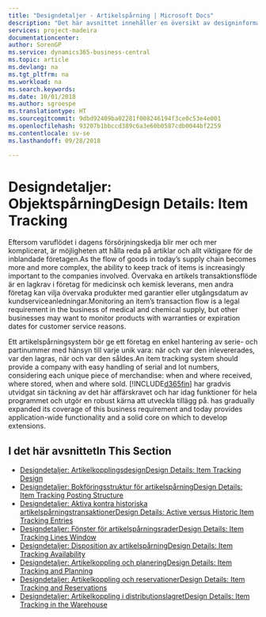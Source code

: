 ```yaml
---
title: "Designdetaljer - Artikelspårning | Microsoft Docs"
description: "Det här avsnittet innehåller en översikt av designinformation för artikelspårning."
services: project-madeira
documentationcenter: 
author: SorenGP
ms.service: dynamics365-business-central
ms.topic: article
ms.devlang: na
ms.tgt_pltfrm: na
ms.workload: na
ms.search.keywords: 
ms.date: 10/01/2018
ms.author: sgroespe
ms.translationtype: HT
ms.sourcegitcommit: 9dbd92409ba02281f008246194f3ce0c53e4e001
ms.openlocfilehash: 93207b1bbccd389c6a3e60b0587cdb0044bf2259
ms.contentlocale: sv-se
ms.lasthandoff: 09/28/2018

---
```

# <a name="design-details-item-tracking"></a><span data-ttu-id="4e620-103">Designdetaljer: Objektspårning</span><span class="sxs-lookup"><span data-stu-id="4e620-103">Design Details: Item Tracking</span></span>
<span data-ttu-id="4e620-104">Eftersom varuflödet i dagens försörjningskedja blir mer och mer komplicerat, är möjligheten att hålla reda på artiklar och allt viktigare för de inblandade företagen.</span><span class="sxs-lookup"><span data-stu-id="4e620-104">As the flow of goods in today’s supply chain becomes more and more complex, the ability to keep track of items is increasingly important to the companies involved.</span></span> <span data-ttu-id="4e620-105">Övervaka en artikels transaktionsflöde är en lagkrav i företag för medicinsk och kemisk leverans, men andra företag kan vilja övervaka produkter med garantier eller utgångsdatum av kundserviceanledningar.</span><span class="sxs-lookup"><span data-stu-id="4e620-105">Monitoring an item’s transaction flow is a legal requirement in the business of medical and chemical supply, but other businesses may want to monitor products with warranties or expiration dates for customer service reasons.</span></span>  

<span data-ttu-id="4e620-106">Ett artikelspårningsystem bör ge ett företag en enkel hantering av serie- och partinummer med hänsyn till varje unik vara: när och var den inlevererades, var den lagras, när och var den såldes.</span><span class="sxs-lookup"><span data-stu-id="4e620-106">An item tracking system should provide a company with easy handling of serial and lot numbers, considering each unique piece of merchandise: when and where received, where stored, when and where sold.</span></span> [!INCLUDE[d365fin](includes/d365fin_md.md)] <span data-ttu-id="4e620-107">har gradvis utvidgat sin täckning av det här affärskravet och har idag funktioner för hela programmet och utgör en robust kärna att utveckla tillägg på.</span><span class="sxs-lookup"><span data-stu-id="4e620-107"> has gradually expanded its coverage of this business requirement and today provides application-wide functionality and a solid core on which to develop extensions.</span></span>  

## <a name="in-this-section"></a><span data-ttu-id="4e620-108">I det här avsnittet</span><span class="sxs-lookup"><span data-stu-id="4e620-108">In This Section</span></span>  
* [<span data-ttu-id="4e620-109">Designdetaljer: Artikelkopplingsdesign</span><span class="sxs-lookup"><span data-stu-id="4e620-109">Design Details: Item Tracking Design</span></span>](design-details-item-tracking-design.md)  
* [<span data-ttu-id="4e620-110">Designdetaljer: Bokföringsstruktur för artikelspårning</span><span class="sxs-lookup"><span data-stu-id="4e620-110">Design Details: Item Tracking Posting Structure</span></span>](design-details-item-tracking-posting-structure.md)  
* [<span data-ttu-id="4e620-111">Designdetaljer: Aktiva kontra historiska artikelspårningstransaktioner</span><span class="sxs-lookup"><span data-stu-id="4e620-111">Design Details: Active versus Historic Item Tracking Entries</span></span>](design-details-active-versus-historic-item-tracking-entries.md)  
* [<span data-ttu-id="4e620-112">Designdetaljer: Fönster för artikelspårningsrader</span><span class="sxs-lookup"><span data-stu-id="4e620-112">Design Details: Item Tracking Lines Window</span></span>](design-details-item-tracking-lines-window.md)  
* [<span data-ttu-id="4e620-113">Designdetaljer: Disposition av artikelspårning</span><span class="sxs-lookup"><span data-stu-id="4e620-113">Design Details: Item Tracking Availability</span></span>](design-details-item-tracking-availability.md)  
* [<span data-ttu-id="4e620-114">Designdetaljer: Artikelkoppling och planering</span><span class="sxs-lookup"><span data-stu-id="4e620-114">Design Details: Item Tracking and Planning</span></span>](design-details-item-tracking-and-planning.md)  
* [<span data-ttu-id="4e620-115">Designdetaljer: Artikelkoppling och reservationer</span><span class="sxs-lookup"><span data-stu-id="4e620-115">Design Details: Item Tracking and Reservations</span></span>](design-details-item-tracking-and-reservations.md)  
* [<span data-ttu-id="4e620-116">Designdetaljer: Artikelkoppling i distributionslagret</span><span class="sxs-lookup"><span data-stu-id="4e620-116">Design Details: Item Tracking in the Warehouse</span></span>](design-details-item-tracking-in-the-warehouse.md)

